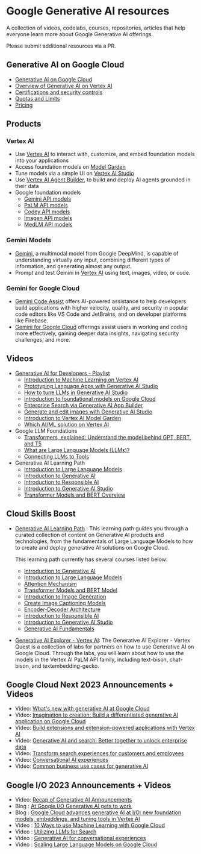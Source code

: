 # Google Generative AI resources

A collection of videos, codelabs, courses, repositories, articles that help everyone learn more about Google Generative AI offerings.

Please submit additional resources via a PR.

## Generative AI on Google Cloud

- [Generative AI on Google Cloud](https://cloud.google.com/ai/generative-ai)
- [Overview of Generative AI on Vertex AI](https://cloud.google.com/vertex-ai/generative-ai/docs/learn/overview)
- [Certifications and security controls](https://cloud.google.com/vertex-ai/generative-ai/docs/security-controls)
- [Quotas and Limits](https://cloud.google.com/vertex-ai/generative-ai/docs/quotas)
- [Pricing](https://cloud.google.com/vertex-ai/pricing#generative_ai_models)

## Products

### Vertex AI
- Use [Vertex AI](https://cloud.google.com/vertex-ai) to interact with, customize, and embed foundation models into your applications
- Access foundation models on [Model Garden](https://cloud.google.com/model-garden)
- Tune models via a simple UI on [Vertex AI Studio](https://cloud.google.com/generative-ai-studio)
- Use [Vertex AI Agent Builder](https://cloud.google.com/products/agent-builder), to build and deploy AI agents grounded in their data
- Google foundation models
  - [Gemini API models](https://cloud.google.com/vertex-ai/generative-ai/docs/learn/models#gemini-models)
  - [PaLM API models](https://cloud.google.com/vertex-ai/generative-ai/docs/learn/models#palm-models)
  - [Codey API models](https://cloud.google.com/vertex-ai/generative-ai/docs/learn/models#codey-models)
  - [Imagen API models](https://cloud.google.com/vertex-ai/generative-ai/docs/learn/models#imagen-models)
  - [MedLM API models](https://cloud.google.com/vertex-ai/generative-ai/docs/learn/models#medlm-models)

### Gemini Models
- [Gemini](https://cloud.google.com/vertex-ai/docs/generative-ai/multimodal/overview), a multimodal model from Google DeepMind, is capable of understanding virtually any input, combining different types of information, and generating almost any output.
- Prompt and test Gemini in [Vertex AI](https://console.cloud.google.com/freetrial/?redirectPath=%2Fvertex-ai%2Fgenerative%2Fmultimodal%2Fcreate%2Ftext) using text, images, video, or code.

### Gemini for Google Cloud
- [Gemini Code Assist](https://cloud.google.com/products/gemini/code-assist) offers AI-powered assistance to help developers build applications with higher velocity, quality, and security in popular code editors like VS Code and JetBrains, and on developer platforms like Firebase.
- [Gemini for Google Cloud](https://cloud.google.com/products/gemini) offerings assist users in working and coding more effectively, gaining deeper data insights, navigating security challenges, and more.

## Videos

- [Generative AI for Developers - Playlist](https://www.youtube.com/playlist?list=PLIivdWyY5sqLRCzKJyixrIDPQKwU6XHpn)
  - [Introduction to Machine Learning on Vertex AI](https://www.youtube.com/watch?v=-3Olw-C4FN4&list=PLIivdWyY5sqLRCzKJyixrIDPQKwU6XHpn&index=1&pp=iAQB)
  - [Prototyping Language Apps with Generative AI Studio](https://www.youtube.com/watch?v=9_zwIyutN7o&list=PLIivdWyY5sqLRCzKJyixrIDPQKwU6XHpn&index=2&t=1s&pp=iAQB)
  - [How to tune LLMs in Generative AI Studio](https://www.youtube.com/watch?v=4A4W03qUTsw&list=PLIivdWyY5sqLRCzKJyixrIDPQKwU6XHpn&index=3&pp=iAQB)
  - [Introduction to foundational models on Google Cloud](https://www.youtube.com/watch?v=YCZ6nwGnL4o&list=PLIivdWyY5sqLRCzKJyixrIDPQKwU6XHpn&index=4&pp=iAQB)
  - [Enterprise Search via Generative AI App Builder](https://www.youtube.com/watch?v=fY8aOe6H2nw&list=PLIivdWyY5sqLRCzKJyixrIDPQKwU6XHpn&index=5&pp=iAQB)
  - [Generate and edit images with Generative AI Studio](https://www.youtube.com/watch?v=6n5ngB88DHU&list=PLIivdWyY5sqLRCzKJyixrIDPQKwU6XHpn)
  - [Introduction to Vertex AI Model Garden](https://www.youtube.com/watch?v=I7UiSU96CLc&list=PLIivdWyY5sqLRCzKJyixrIDPQKwU6XHpn&index=8)
  - [Which AI/ML solution on Vertex AI](https://www.youtube.com/watch?v=AtyCqaOGoj4)
- Google LLM Foundations
  - [Transformers, explained: Understand the model behind GPT, BERT, and T5](https://www.youtube.com/watch?v=SZorAJ4I-sA)
  - [What are Large Language Models (LLMs)?](https://www.youtube.com/watch?v=iR2O2GPbB0E)
  - [Connecting LLMs to Tools](https://www.youtube.com/watch?v=P3buv6P_u7c)
- Generative AI Learning Path
  - [Introduction to Large Language Models](https://www.youtube.com/watch?v=zizonToFXDs)
  - [Introduction to Generative AI](https://www.youtube.com/watch?v=G2fqAlgmoPo)
  - [Introduction to Responsible AI](https://www.youtube.com/watch?v=3-xhMXeYIcg)
  - [Introduction to Generative AI Studio](https://www.youtube.com/watch?v=-7nf5EJ2Fsc)
  - [Transformer Models and BERT Overview](https://www.youtube.com/watch?v=t45S_MwAcOw)

## Cloud Skills Boost

- [Generative AI Learning Path](https://www.cloudskillsboost.google/journeys/118) : This learning path guides you through a curated collection of content on Generative AI products and technologies, from the fundamentals of Large Language Models to how to create and deploy generative AI solutions on Google Cloud.

  This learning path currently has several courses listed below:

  - [Introduction to Generative AI](https://www.cloudskillsboost.google/course_templates/536)
  - [Introduction to Large Language Models](https://www.cloudskillsboost.google/course_templates/539)
  - [Attention Mechanism](https://www.cloudskillsboost.google/course_templates/537)
  - [Transformer Models and BERT Model](https://www.cloudskillsboost.google/course_templates/538)
  - [Introduction to Image Generation](https://www.cloudskillsboost.google/course_templates/541)
  - [Create Image Captioning Models](https://www.cloudskillsboost.google/course_templates/542)
  - [Encoder-Decoder Architecture](https://www.cloudskillsboost.google/course_templates/543)
  - [Introduction to Responsible AI](https://www.cloudskillsboost.google/course_templates/554)
  - [Introduction to Generative AI Studio](https://www.cloudskillsboost.google/course_templates/552)
  - [Generative AI Fundamentals](https://www.cloudskillsboost.google/journeys/118)

- [Generative AI Explorer - Vertex AI](https://www.cloudskillsboost.google/quests/299): The Generative AI Explorer - Vertex Quest is a collection of labs for partners on how to use Generative AI on Google Cloud. Through the labs, you will learn about how to use the models in the Vertex AI PaLM API family, including text-bison, chat-bison, and textembedding-gecko.

## Google Cloud Next 2023 Announcements + Videos

- Video: [What's new with generative AI at Google Cloud](https://cloud.withgoogle.com/next/generative-ai?session=SPTL200)
- Video: [Imagination to creation: Build a differentiated generative AI application on Google Cloud](https://cloud.withgoogle.com/next/session-library?session=AIML202)
- Video: [Build extensions and extension-powered applications with Vertex AI](https://cloud.withgoogle.com/next/session-library?session=AIML209)
- Video: [Generative AI and search: Better together to unlock enterprise data](https://cloud.withgoogle.com/next/session-library?session=AIML105)
- Video: [Transform search experiences for customers and employees](https://cloud.withgoogle.com/next/session-library?session=AIML111)
- Video: [Conversational AI experiences](https://cloud.withgoogle.com/next/session-library?session=AIML115)
- Video: [Common business use cases for generative AI](https://cloud.withgoogle.com/next/session-library?session=AIML110)

## Google I/O 2023 Announcements + Videos

- Video: [Recap of Generative AI Announcements](https://www.youtube.com/shorts/EWLfMw-mfRs)
- Blog : [At Google I/O Generative AI gets to work](https://cloud.google.com/blog/products/ai-machine-learning/google-cloud-at-io-2023)
- Blog : [Google Cloud advances generative AI at I/O: new foundation models, embeddings, and tuning tools in Vertex AI](https://cloud.google.com/blog/products/ai-machine-learning/google-cloud-launches-new-ai-models-opens-generative-ai-studio)
- Video : [10 Ways to use Machine Learning with Google Cloud](https://www.youtube.com/watch?v=oQMgqMRR-io)
- Video : [Utilizing LLMs for Search](https://www.youtube.com/watch?v=AtyCqaOGoj4)
- Video : [Generative AI for conversational experiences](https://www.youtube.com/watch?v=50EJft0ILUI)
- Video : [Scaling Large Language Models on Google Cloud](https://www.youtube.com/watch?v=t74WVC6L5wU)
